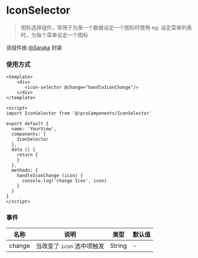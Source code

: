 IconSelector
====

> 图标选择组件，常用于为某一个数据设定一个图标时使用
> eg: 设定菜单列表时，为每个菜单设定一个图标

该组件由 [@Saraka](https://github.com/saraka-tsukai) 封装



### 使用方式

```vue
<template>
	<div>
       <icon-selector @change="handleIconChange"/>
    </div>
</template>

<script>
import IconSelector from '@/proComponents/IconSelector'

export default {
  name: 'YourView',
  components: {
    IconSelector
  },
  data () {
    return {
    }
  },
  methods: {
    handleIconChange (icon) {
      console.log('change Icon', icon)
    }
  }
}
</script>
```



### 事件


| 名称   | 说明                       | 类型   | 默认值 |
| ------ | -------------------------- | ------ | ------ |
| change | 当改变了 `icon` 选中项触发 | String | -      |
